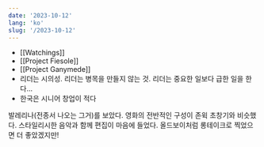 ```yaml
---
date: '2023-10-12'
lang: 'ko'
slug: '/2023-10-12'
---
```


- [[Watchings]]
- [[Project Fiesole]]
- [[Project Ganymede]]
- 리더는 시의성. 리더는 병목을 만들지 않는 것. 리더는 중요한 일보다 급한 일을 한다...
- 한국은 시니어 창업이 적다

발레리나(전종서 나오는 그거)를 보았다. 영화의 전반적인 구성이 존윅 초창기와 비슷했다. 스타일리시한 음악과 함께 편집이 마음에 들었다. 올드보이처럼 롱테이크로 찍었으면 더 좋았겠지만!
